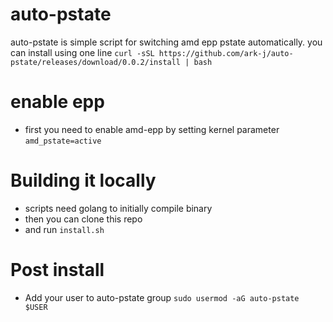 # auto-pstate
auto-pstate is simple script for switching amd epp pstate automatically. you can install using one line
`curl -sSL https://github.com/ark-j/auto-pstate/releases/download/0.0.2/install | bash`

# enable epp
- first you need to enable amd-epp by setting kernel parameter `amd_pstate=active`

# Building it locally
- scripts need golang to initially compile binary
- then you can clone this repo
- and run `install.sh`

# Post install
- Add your user to auto-pstate group `sudo usermod -aG auto-pstate $USER`
